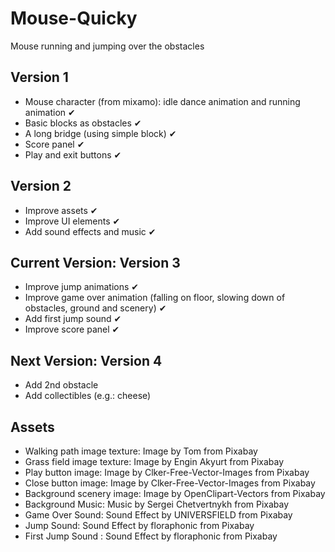 # Mouse-Quicky
 Mouse running and jumping over the obstacles

## Version 1
- Mouse character (from mixamo): idle dance animation and running animation ✔  
- Basic blocks as obstacles ✔  
- A long bridge (using simple block) ✔  
- Score panel ✔  
- Play and exit buttons ✔  

## Version 2
- Improve assets ✔  
- Improve UI elements ✔  
- Add sound effects and music ✔  

## Current Version: Version 3
- Improve jump animations ✔
- Improve game over animation (falling on floor, slowing down of obstacles, ground and scenery) ✔
- Add first jump sound ✔  
- Improve score panel ✔  

## Next Version: Version 4
- Add 2nd obstacle
- Add collectibles (e.g.: cheese)

## Assets
- Walking path image texture: Image by Tom from Pixabay
- Grass field image texture: Image by Engin Akyurt from Pixabay
- Play button image: Image by Clker-Free-Vector-Images from Pixabay
- Close button image: Image by Clker-Free-Vector-Images from Pixabay
- Background scenery image: Image by OpenClipart-Vectors from Pixabay
- Background Music: Music by Sergei Chetvertnykh from Pixabay
- Game Over Sound: Sound Effect by UNIVERSFIELD from Pixabay
- Jump Sound: Sound Effect by floraphonic from Pixabay
- First Jump Sound : Sound Effect by floraphonic from Pixabay
